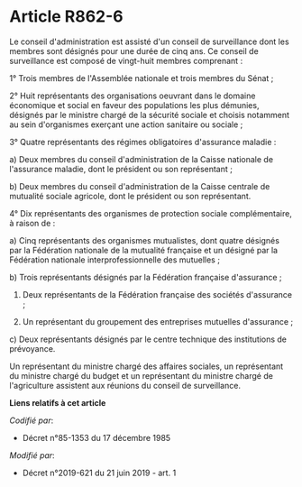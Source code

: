 # Article R862-6

Le conseil d'administration est assisté d'un conseil de surveillance dont les membres sont désignés pour une durée de cinq
ans. Ce conseil de surveillance est composé de vingt-huit membres comprenant :

1° Trois membres de l'Assemblée nationale et trois membres du Sénat ;

2° Huit représentants des organisations oeuvrant dans le domaine économique et social en faveur des populations les plus
démunies, désignés par le ministre chargé de la sécurité sociale et choisis notamment au sein d'organismes exerçant une
action sanitaire ou sociale ;

3° Quatre représentants des régimes obligatoires d'assurance maladie :

a) Deux membres du conseil d'administration de la Caisse nationale de l'assurance maladie, dont le président ou son
représentant ;

b) Deux membres du conseil d'administration de la Caisse centrale de mutualité sociale agricole, dont le président ou son
représentant.

4° Dix représentants des organismes de protection sociale complémentaire, à raison de :

a) Cinq représentants des organismes mutualistes, dont quatre désignés par la Fédération nationale de la mutualité française
et un désigné par la Fédération nationale interprofessionnelle des mutuelles ;

b) Trois représentants désignés par la Fédération française d'assurance ;

1. Deux représentants de la Fédération française des sociétés d'assurance ;

2. Un représentant du groupement des entreprises mutuelles d'assurance ;

c) Deux représentants désignés par le centre technique des institutions de prévoyance.

Un représentant du ministre chargé des affaires sociales, un représentant du ministre chargé du budget et un représentant du
ministre chargé de l'agriculture assistent aux réunions du conseil de surveillance.

**Liens relatifs à cet article**

_Codifié par_:

  - Décret n°85-1353 du 17 décembre 1985

_Modifié par_:

  - Décret n°2019-621 du 21 juin 2019 - art. 1
